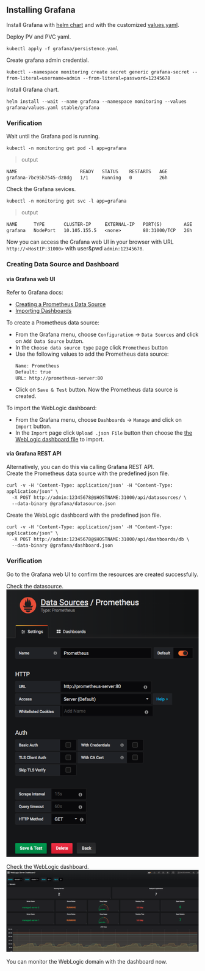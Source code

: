 ## Installing Grafana
Install Grafana with [helm chart](https://github.com/helm/charts/tree/master/stable/grafana) and with the customized [values.yaml](../grafana/values.yaml).

Deploy PV and PVC yaml.
```
kubectl apply -f grafana/persistence.yaml
```
Create grafana admin credential.
```
kubectl --namespace monitoring create secret generic grafana-secret --from-literal=username=admin --from-literal=password=12345678
```
Install Grafana chart.
```
helm install --wait --name grafana --namespace monitoring --values grafana/values.yaml stable/grafana
```
### Verification
Wait until the Grafana pod is running.
```
kubectl -n monitoring get pod -l app=grafana
```
> output
```
NAME                       READY   STATUS    RESTARTS   AGE
grafana-7bc95b7545-dz8dg   1/1     Running   0          26h
```
Check the Grafana sevices.
```
kubectl -n monitoring get svc -l app=grafana
```
> output
```
NAME      TYPE       CLUSTER-IP     EXTERNAL-IP   PORT(S)        AGE
grafana   NodePort   10.105.155.5   <none>        80:31000/TCP   26h
```
Now you can access the Grafana web UI in your browser with URL `http://<HostIP:31000>` with user&pwd `admin:12345678`.

### Creating Data Source and Dashboard
#### via Grafana web UI
Refer to Grafana docs:
- [Creating a Prometheus Data Source](https://grafana.com/docs/features/datasources/prometheus/)
- [Importing Dashboards](https://grafana.com/docs/reference/export_import/)  

To create a Prometheus data source: 
- From the Grafana menu, choose `Configuration` -> `Data Sources` and click on `Add Data Source` button. 
- In the `Choose data source type` page click `Prometheus` button
- Use the following values to add the Prometheus data source:
  ```
  Name: Prometheus
  Default: true
  URL: http://prometheus-server:80
  ```
- Click on `Save & Test` button.
Now the Prometheus data source is created.  

To import the WebLogic dashboard:
- From the Grafana menu, choose `Dashboards` -> `Manage` and click on `Import` button. 
- In the `Import` page click `Upload .json File` button then choose the [the WebLogic dashboard file](../dashboard/weblogic_dashboard.json) to import.

#### via Grafana REST API
Alternatively, you can do this via calling Grafana REST API.  
Create the Prometheus data source with the predefined json file.
```
curl -v -H 'Content-Type: application/json' -H "Content-Type: application/json" \
  -X POST http://admin:12345678@$HOSTNAME:31000/api/datasources/ \
  --data-binary @grafana/datasource.json
```
Create the WebLogic dashboard with the predefined json file. 
```
curl -v -H 'Content-Type: application/json' -H "Content-Type: application/json" \
  -X POST http://admin:12345678@$HOSTNAME:31000/api/dashboards/db \
  --data-binary @grafana/dashboard.json
```
### Verification
Go to the Grafana web UI to confirm the resources are created successfully.

Check the datasource.  
![datasource](images/datasource.png)  

Check the WebLogic dashboard.  
![dashboard](images/weblogicDashboard.png) 

You can monitor the WebLogic domain with the dashboard now.
